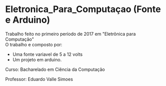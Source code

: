 # Eletronica_Para_Computaçao (Fonte e Arduino)
Trabalho feito no primeiro período de 2017 em "Eletrônica para Computação"  
O trabalho e composto por:
  - Uma fonte variavel de 5 a 12 volts
  - Um projeto em arduino.


Curso: Bacharelado em Ciência da Computação

Professor: Eduardo Valle Simoes
